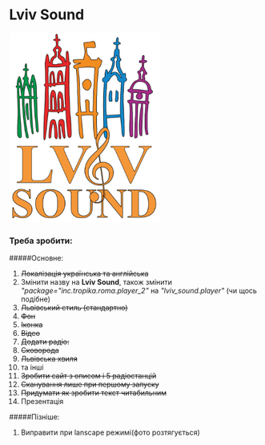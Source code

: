 Lviv Sound
======
<img src="/logo.png" width="300">

### Треба зробити:
#####Основне:
1. <s>Локалізація українська та англійська</s>
2. Змінити назву на **Lviv Sound**, також змінити *"package="inc.tropika.roma.player_2"*  на *"lviv_sound.player"* (чи щось подібне)
3. <s>Львівський стиль (стандартно)</s>
  1. <s>Фон</s> 
  2. <s>Іконка</s>
  3. <s>Відео</s>
4. <s>Додати радіо: </s>
  1.  <s>Сковорода</s>
  2.  <s>Львівська хвиля</s>
  3. та інші
5. <s>Зробити сайт з описом і 5 радіостанцій</s>
6. <s>Сканування лише при першому запуску</s>
7. <s>Придумати як зробити текст читабильним</s>
8. Презентація

#####Пізніше:
1. Виправити при lanscape режимі(фото розтягується)
